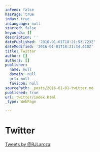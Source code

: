 ```yaml
---
inFeed: false
hasPage: true
inNav: true
inLanguage: null
starred: false
keywords: []
description: ''
datePublished: '2016-01-01T18:21:53.723Z'
dateModified: '2016-01-01T18:21:34.410Z'
title: Twitter
author: []
authors: []
publisher:
  name: null
  domain: null
  url: null
  favicon: null
sourcePath: _posts/2016-01-01-twitter.md
published: true
url: twitter/index.html
_type: WebPage

---
```

# Twitter

[Tweets by @RJLaroza][0]

[0]: https://twitter.com/RJLaroza
